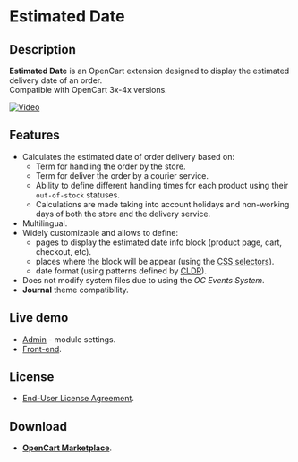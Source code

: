 # Estimated Date

## Description
**Estimated Date** is an OpenCart extension designed to display the estimated delivery date of an order.  
Compatible with OpenCart 3x-4x versions.

[![Video](https://img.youtube.com/vi/WIseNlLjN7A/0.jpg)](https://www.youtube.com/watch?v=WIseNlLjN7A)

## Features
* Calculates the estimated date of order delivery based on:
    - Term for handling the order by the store.
    - Term for deliver the order by a courier service.
    - Ability to define different handling times for each product using their `out-of-stock` statuses.
    - Calculations are made taking into account holidays and non-working days of both the store and the delivery service.
* Multilingual.
* Widely customizable and allows to define:
    - pages to display the estimated date info block (product page, cart, checkout, etc).
    - places where the block will be appear (using the [CSS selectors](https://www.w3schools.com/cssref/css_selectors.php)).
    - date format (using patterns defined by [CLDR](https://www.unicode.org/reports/tr35/tr35-dates.html#Date_Field_Symbol_Table)).
* Does not modify system files due to using the *OC Events System*.
* **Journal** theme compatibility.

## Live demo
* [Admin](https://demo.ocmod.space/a/admin/index.php?route=extension/module/estimated_date) - module settings.
* [Front-end](https://demo.ocmod.space/a).

## License
* [End-User License Agreement](../EULA.txt).

## Download
* **[OpenCart Marketplace](https://www.opencart.com/index.php?route=marketplace/extension/info&extension_id=45684)**.

